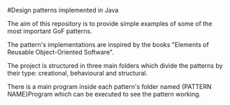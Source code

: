 #Design patterns implemented in Java

The aim of this repository is to provide simple examples of some of the most important GoF patterns.

The pattern's implementations are inspired by the books "Elements of Reusable Object-Oriented Software".

The project is structured in three main folders which divide the patterns by their type: creational, behavioural and structural.

There is a main program inside each pattern's folder named {PATTERN NAME}Program which can be executed to see the pattern working. 

